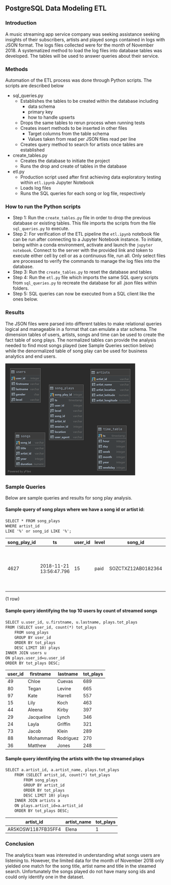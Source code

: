 ## PostgreSQL Data Modeling ETL
### Introduction
A music streaming app service company was seeking assistance seeking insights of their subscribers, 
artists and played songs contained in logs with JSON format. The logs files collected were for the month of November 2018. A systematized 
method to load the log files into database tables was developed. The tables will be used to 
answer queries about their service. 

### Methods
Automation of the ETL process was done through Python scripts. The scripts are described below

- sql_queries.py
  - Establishes the tables to be created within the database including 
      - data schema
      - primary key 
      - how to handle upserts
  - Drops the same tables to rerun process when running tests
  - Creates insert methods to be inserted in other files
      - Target columns from the table schema
      - Values taken from read per JSON files read per line
  - Creates query method to search for artists once tables are established
- create_tables.py
  - Creates the database to initiate the project
  - Runs the drop and create of tables in the database 
- etl.py
  - Production script used after first achieving data exploratory testing within `etl.ipynb` Jupyter Notebook 
  - Loads log files
  - Runs the SQL queries for each song or log file, respectively
  
### How to run the Python scripts
- Step 1: Run the `create_tables.py` file in order to drop the previous database or existing tables. This file imports
  the scripts from the file `sql_queries.py` to execute.
- Step 2: For verification of the ETL pipeline the `etl.ipynb` notebook file can be run after connecting to a Jupyter
  Notebook instance. To initiate, being within a conda environment, activate and launch the `jupyter notebook`. Connect
  to the server with the provided link and token to execute either cell by cell or as a continuous file, run all. Only
  select files are processed to verify the commands to manage the log files into the database. 
- Step 3: Run the `create_tables.py` to reset the database and tables
- Step 4: Run the `etl.py` file which imports the same SQL query scripts from `sql_queries.py` to recreate the database 
  for all .json files within folders.
- Step 5: SQL queries can now be executed from a SQL client like the ones below. 

### Results
The JSON files were parsed into different tables to make relational queries logical and manageable in a format 
that can emulate a star schema. The dimension tables of users, artists, songs and time can be used to create the
fact table of song plays. The normalized tables can provide the analysis needed to find most songs played (see Sample 
Queries section below) while the denormalized table of song play can be used for business analytics and end users. 

![](./sparkifydb_tables.png)

### Sample Queries
    
Below are sample queries and results for song play analysis.

#### Sample query of song plays where we have a song id or artist id:
    SELECT * FROM song_plays 
    WHERE artist_id 
    LIKE '%' or song_id LIKE '%';

 song_play_id |           ts            | user_id | level |      song_id       |     artist_id      | session_id |              location              |                                                                user_agent
--------------|-------------------------|---------|-------|--------------------|--------------------|------------|------------------------------------|-------------------------------------------------------------------------------------------------------------------------------------------
         4627 | 2018-11-21 13:56:47.796 |      15 | paid  | SOZCTXZ12AB0182364 | AR5KOSW1187FB35FF4 |        818 | Chicago-Naperville-Elgin, IL-IN-WI | "Mozilla/5.0 (X11; Linux x86_64) AppleWebKit/537.36 (KHTML, like Gecko) Ubuntu Chromium/36.0.1985.125 Chrome/36.0.1985.125 Safari/537.36"
(1 row)

#### Sample query identifying the top 10 users by count of streamed songs

    SELECT u.user_id, u.firstname, u.lastname, plays.tot_plays  
    FROM (SELECT user_id, count(*) tot_plays 
        FROM song_plays 
        GROUP BY user_id 
        ORDER BY tot_plays 
        DESC LIMIT 10) plays 
    INNER JOIN users u 
    ON plays.user_id=u.user_id 
    ORDER BY tot_plays DESC;

 user_id | firstname  | lastname  | tot_plays
---------|------------|-----------|-----------
      49 | Chloe      | Cuevas    |       689
      80 | Tegan      | Levine    |       665
      97 | Kate       | Harrell   |       557
      15 | Lily       | Koch      |       463
      44 | Aleena     | Kirby     |       397
      29 | Jacqueline | Lynch     |       346
      24 | Layla      | Griffin   |       321
      73 | Jacob      | Klein     |       289
      88 | Mohammad   | Rodriguez |       270
      36 | Matthew    | Jones     |       248

#### Sample query identifying the artists with the top streamed plays

    SELECT a.artist_id, a.artist_name, plays.tot_plays
        FROM (SELECT artist_id, count(*) tot_plays
            FROM song_plays
            GROUP BY artist_id
            ORDER BY tot_plays
            DESC LIMIT 10) plays
        INNER JOIN artists a
        ON plays.artist_id=a.artist_id
        ORDER BY tot_plays DESC;
     
artist_id      | artist_name | tot_plays
--------------------|-------------|-----------
 AR5KOSW1187FB35FF4 | Elena       |         1

### Conclusion
The analytics team was interested in understanding what songs users are listening to. However, the limited
data for the month of November 2018 only yielded one match for the song title, artist name and title in the 
steamed search. Unfortunately the songs played do not have many song ids and could only identify one in the dataset.